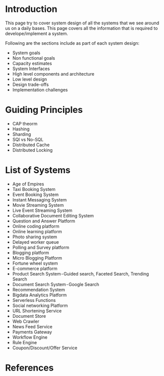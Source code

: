 # Introduction
This page try to cover system design of all the systems that we see around us on a daily bases. This page covers all the information that is required to develope/implement a system.

Following are the sections include as part of each system design:
- System goals
- Non functional goals
- Capacity estimates
- System Interfaces
- High level components and architecture
- Low level design
- Design trade-offs
- Implementation challenges

# Guiding Principles
- CAP theorm
- Hashing
- Sharding
- SQl vs No-SQL
- Distributed Cache
- Distributed Locking

# List of Systems
- Age of Empires
- Taxi Booking System
- Event Booking System
- Instant Messaging System
- Movie Streaming System
- Live Event Streaming System
- Collaborative Document Editing System
- Question and Answer Platform
- Online coding platform
- Online learning platform
- Photo sharing system
- Delayed worker queue
- Polling and Survey platform
- Blogging platform
- Micro Blogging Platform
- Fortune wheel system
- E-commerce platform
- Product Search System - Guided search, Faceted Search, Trending Search
- Document Search System - Google Search
- Recommendation System
- Bigdata Analytics Platform
- Serverless Functions
- Social networking Platform
- URL Shortening Service
- Document Store
- Web Crawler
- News Feed Service
- Payments Gateway
- Workflow Engine
- Rule Engine
- Coupon/Discount/Offer Service

# References
